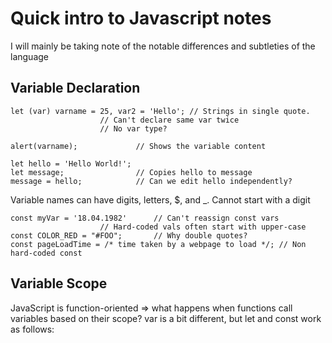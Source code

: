 # Quick intro to Javascript notes
I will mainly be taking note of the notable differences and subtleties of the language
## Variable Declaration

	let (var) varname = 25, var2 = 'Hello'; // Strings in single quote.
						// Can't declare same var twice
						// No var type?

	alert(varname);				// Shows the variable content

	let hello = 'Hello World!';
	let message;				// Copies hello to message
	message = hello;			// Can we edit hello independently?

Variable names can have digits, letters, $, and _. Cannot start with a digit

	const myVar = '18.04.1982'		// Can't reassign const vars
						// Hard-coded vals often start with upper-case
	const COLOR_RED = "#FOO";		// Why double quotes?
	const pageLoadTime = /* time taken by a webpage to load */; // Non hard-coded const


## Variable Scope
JavaScript is function-oriented => what happens when functions call variables based on their scope?
var is a bit different, but let and const work as follows:

